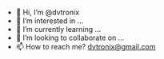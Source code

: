 - 👋 Hi, I’m @dvtronix
- 👀 I’m interested in ...
- 🌱 I’m currently learning ...
- 💞️ I’m looking to collaborate on ...
- 📫 How to reach me? dvtronix@gmail.com

<!---
dvtronix/dvtronix is a ✨ special ✨ repository because its `README.md` (this file) appears on your GitHub profile.
You can click the Preview link to take a look at your changes.
--->
